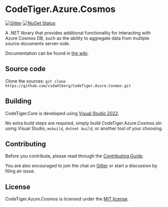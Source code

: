 # CodeTiger.Azure.Cosmos
[![Gitter](https://badges.gitter.im/csdahlberg/CodeTiger.Azure.Cosmos.svg)](https://gitter.im/csdahlberg/CodeTiger.Azure.Cosmos?utm_source=badge&utm_medium=badge&utm_campaign=pr-badge&utm_content=badge)
[![NuGet Status](https://img.shields.io/nuget/v/CodeTiger.Azure.Cosmos.svg?style=flat-square)](https://www.nuget.org/packages/CodeTiger.Azure.Cosmos/)

A .NET library that provides additional functionality for interacting with Azure Cosmos DB, such as the ability to aggregate data from multiple source documents server-side.

Documentation can be found in [the wiki](https://github.com/csdahlberg/CodeTiger.Azure.Cosmos/wiki).

## Source code

Clone the sources: `git clone https://github.com/csdahlberg/CodeTiger.Azure.Cosmos.git`

## Building

CodeTiger.Core is developed using [Visual Studio 2022](https://www.visualstudio.com/downloads/).

No extra build steps are required, simply build CodeTiger.Azure.Cosmos.sln using Visual Studio, `msbuild`, `dotnet build`, or another tool of your choosing.

## Contributing
Before you contribute, please read through the [Contributing Guide](CONTRIBUTING.md).

You are also encouraged to join the chat on [Gitter](https://gitter.im/csdahlberg/CodeTiger.Azure.Cosmos) or start a discussion by filing an issue.

## License

CodeTiger.Azure.Cosmos is licensed under the [MIT license](LICENSE).

